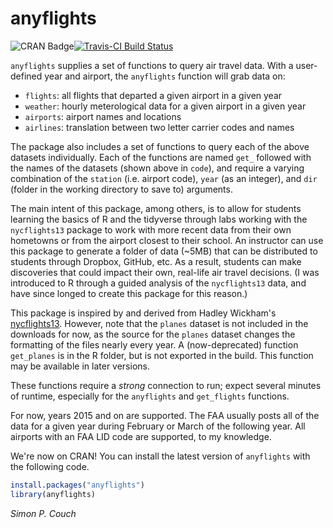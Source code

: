 
anyflights
==========

![CRAN Badge](http://www.r-pkg.org/badges/version/anyflights)[![Travis-CI Build Status](https://travis-ci.org/simonpcouch/anyflights.svg?branch=master)](https://travis-ci.org/simonpcouch/anyflights)

`anyflights` supplies a set of functions to query air travel data. With a user-defined year and airport, the `anyflights` function will grab data on:

-   `flights`: all flights that departed a given airport in a given year
-   `weather`: hourly meterological data for a given airport in a given year
-   `airports`: airport names and locations
-   `airlines`: translation between two letter carrier codes and names

The package also includes a set of functions to query each of the above datasets individually. Each of the functions are named `get_` followed with the names of the datasets (shown above in `code`), and require a varying combination of the `station` (i.e. airport code), `year` (as an integer), and `dir` (folder in the working directory to save to) arguments.

The main intent of this package, among others, is to allow for students learning the basics of R and the tidyverse through labs working with the `nycflights13` package to work with more recent data from their own hometowns or from the airport closest to their school. An instructor can use this package to generate a folder of data (~5MB) that can be distributed to students through Dropbox, GitHub, etc. As a result, students can make discoveries that could impact their own, real-life air travel decisions. (I was introduced to R through a guided analysis of the `nycflights13` data, and have since longed to create this package for this reason.)

This package is inspired by and derived from Hadley Wickham's [nycflights13](https://github.com/hadley/nycflights13). However, note that the `planes` dataset is not included in the downloads for now, as the source for the `planes` dataset changes the formatting of the files nearly every year. A (now-deprecated) function `get_planes` is in the R folder, but is not exported in the build. This function may be available in later versions.

These functions require a *strong* connection to run; expect several minutes of runtime, especially for the `anyflights` and `get_flights` functions.

For now, years 2015 and on are supported. The FAA usually posts all of the data for a given year during February or March of the following year. All airports with an FAA LID code are supported, to my knowledge.

We're now on CRAN! You can install the latest version of `anyflights` with the following code.

``` r
install.packages("anyflights")
library(anyflights)
```

*Simon P. Couch*

